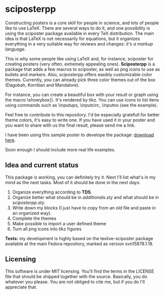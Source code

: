 sciposterpp
===========

Constructing posters is a core skill for people in science, and lots of people 
like to use LaTeX. There are several ways to do it, and one possibility is using 
the sciposter package available in every TeX distribution. The main idea is that 
LaTeX is not necessarily for equations, but it organizes everything in a very
suitable way for reviews and changes: _it's a markup language_.

This is why some people like using LaTeX and, for instance, sciposter for creating
posters (very often, extremely appealing ones).  **Sciposterpp** is a package that adds
a few macros to sciposter, as well as png icons to use as bullets and markers. Also, 
sciposterpp offers easibly customizable color themes. Currently, you can already 
pick three color themes out of the box (Dagobah, Korriban and Mandalore).

For instance, you can create a beautiful box with your result or graph using the macro 
\showybox{}. It's rendered by tikz. You can use icons to list itens using commands such as 
\inputups, \inputcirc, \inputno (see the example).

Feel free to contribute to this repository. I'd be especially gratefull for better 
theme colors, it's easy to write one. If you have used it in your poster and you 
want to share with us the final result, please send me a link.

I have been using this sample poster to develope the package: [download here](https://github.com/thmosqueiro/sciposterpp/blob/master/example/poster.pdf?raw=true).

Soon enough I should include more real life examples.


Idea and current status
-----

This package is working, you can definitely try it. Next I'll list what's in my mind
as the next tasks. Most of it should be done in the next _days_.

1. Organize everything according to **TDS**.
2. Organize better what should be in _additionals.sty_ and what should be in _sciposterpp.sty_.
3. Write down my blocks (I just have to copy from an old file and paste in an organized way).
4. Complete the themes
5. Make possible to import a user defined theme
6. Turn all png icons into tikz figures


**Tests:** my development is highly based on the texlive-sciposter
package available at the main Fedora repository, marked as version
svn15878.1.18.



Licensing
-----

This software is under MIT licensing. You'll find the terms in the LICENSE
file that should be shipped together with the source. Basically, you do whatever 
you please. You are not obliged to cite me, but if you do I'll appreciate that.
